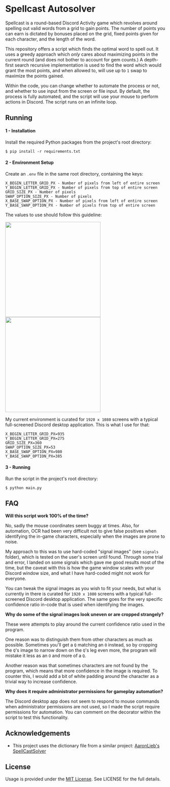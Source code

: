 # Spellcast Autosolver

Spellcast is a round-based Discord Activity game which revolves around spelling
out valid words from a grid to gain points. The number of points you can earn
is dictated by bonuses placed on the grid, fixed points given for each character,
and the length of the word.

This repository offers a script which finds the optimal word to spell out. It
uses a greedy approach which *only* cares about maximizing points in the current
round (and does not bother to account for gem counts.) A depth-first search recursive
implementation is used to find the word which would grant the most points, and
when allowed to, will use up to `1` swap to maximize the points gained.

Within the code, you can change whether to automate the process or not, and
whether to use input from the screen or file input. By default, the process is
fully automated, and the script will use your mouse to perform actions in
Discord. The script runs on an infinite loop.

## Running

#### 1 - Installation
Install the required Python packages from the project's root directory:
```
$ pip install -r requirements.txt
```

#### 2 - Environment Setup
Create an `.env` file in the same root directory, containing the keys:
```
X_BEGIN_LETTER_GRID_PX - Number of pixels from left of entire screen
Y_BEGIN_LETTER_GRID_PX - Number of pixels from top of entire screen
GRID_SIZE_PX - Number of pixels
SWAP_OPTION_SIZE_PX - Number of pixels
X_BASE_SWAP_OPTION_PX - Number of pixels from left of entire screen
Y_BASE_SWAP_OPTION_PX - Number of pixels from top of entire screen
```
The values to use should follow this guideline:

<img src="https://i.imgur.com/z9dXkS8.png" width="300"> <img src="https://i.imgur.com/cUfbhlk.png" width="300">

My current environment is curated for `1920 x 1080` screens with a typical
full-screened Discord desktop application. This is what I use for that:
```
X_BEGIN_LETTER_GRID_PX=935
Y_BEGIN_LETTER_GRID_PX=275
GRID_SIZE_PX=360
SWAP_OPTION_SIZE_PX=53
X_BASE_SWAP_OPTION_PX=980
Y_BASE_SWAP_OPTION_PX=385
```

#### 3 - Running
Run the script in the project's root directory:
```
$ python main.py
```

## FAQ

**Will this script work 100% of the time?**

No, sadly the mouse coordinates seem buggy at times. Also, for automation, OCR
had been very difficult not to give false positives when identifying the in-game
characters, especially when the images are prone to noise.

My approach to this was to use hard-coded "signal images" (see `signals` folder),
which is tested on the user's screen until found. Through some trial and error,
I landed on some signals which gave me good results most of the time, but the
caveat with this is how the game window scales with your Discord window size, and
what I have hard-coded might not work for everyone. 

You can tweak the signal images as you wish to fit your needs, but what is
currently in there is curated for `1920 x 1080` screens with a typical full-screened
Discord desktop application. The same goes for the very specific confidence ratio
in-code that is used when identifying the images.

**Why do some of the signal images look uneven or are cropped strangely?**

These were attempts to play around the current confidence ratio used in the program.

One reason was to distinguish them from other characters as much as possible.
Sometimes you'll get a `Q` matching an `O` instead, so by cropping the `Q`'s image
to narrow down on the `Q`'s leg even more, the program will mistake it less as an `O`
and more of a `Q`.

Another reason was that sometimes characters are not found by the program, which
means that more confidence in the image is required. To counter this, I would add
a bit of white padding around the character as a trivial way to increase confidence.

**Why does it require administrator permissions for gameplay automation?**

The Discord desktop app does not seem to respond to mouse commands when
administrator permissions are not used, so I made the script require permissions
for automation. You can comment on the decorator within the script to test this
functionality.

## Acknowledgements
- This project uses the dictionary file from a similar project: [AaronLieb's SpellCastSolver](https://github.com/AaronLieb/SpellCastSolver)

## License
Usage is provided under the [MIT License](http://opensource.org/licenses/mit-license.php). See LICENSE for the full details.
